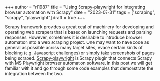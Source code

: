 +++
author = "rl1987"
title = "Using Scrapy-playwright for integrating browser automation with Scrapy"
date = "2023-07-31"
tags = ["scraping", "scrapy", "playwright"]
draft = true
+++

Scrapy framework provides a great deal of machinery for developing and operating
web scrapers that is based on launching requests and parsing responses. However,
sometimes it is desirable to introduce browser automation into a web scraping
project. One may want to have code as general as possible across many target
sites, evade certain kinds of blocking (e.g. Javascript challenges) or simply 
take screenshots of pages being scraped. [Scrapy-playwright](https://github.com/scrapy-plugins/scrapy-playwright) 
is Scrapy plugin that connects Scrapy with MS Playwright browser automation
software. In this post we will get familiar with it and go through some code
examples that demonstrate the integration between the two.

